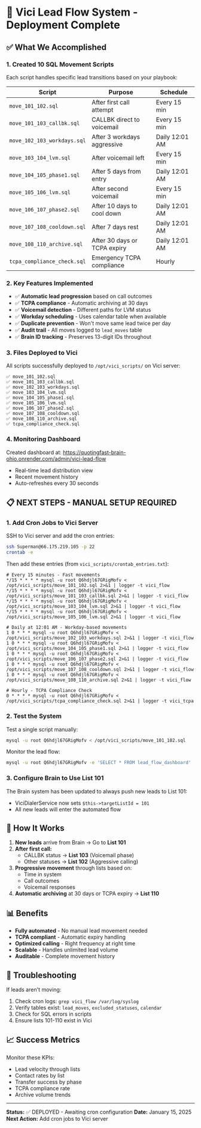 # 🚀 Vici Lead Flow System - Deployment Complete

## ✅ What We Accomplished

### 1. **Created 10 SQL Movement Scripts**
Each script handles specific lead transitions based on your playbook:

| Script | Purpose | Schedule |
|--------|---------|----------|
| `move_101_102.sql` | After first call attempt | Every 15 min |
| `move_101_103_callbk.sql` | CALLBK direct to voicemail | Every 15 min |
| `move_102_103_workdays.sql` | After 3 workdays aggressive | Daily 12:01 AM |
| `move_103_104_lvm.sql` | After voicemail left | Every 15 min |
| `move_104_105_phase1.sql` | After 5 days from entry | Daily 12:01 AM |
| `move_105_106_lvm.sql` | After second voicemail | Every 15 min |
| `move_106_107_phase2.sql` | After 10 days to cool down | Daily 12:01 AM |
| `move_107_108_cooldown.sql` | After 7 days rest | Daily 12:01 AM |
| `move_108_110_archive.sql` | After 30 days or TCPA expiry | Daily 12:01 AM |
| `tcpa_compliance_check.sql` | Emergency TCPA compliance | Hourly |

### 2. **Key Features Implemented**
- ✅ **Automatic lead progression** based on call outcomes
- ✅ **TCPA compliance** - Automatic archiving at 30 days
- ✅ **Voicemail detection** - Different paths for LVM status
- ✅ **Workday scheduling** - Uses calendar table when available
- ✅ **Duplicate prevention** - Won't move same lead twice per day
- ✅ **Audit trail** - All moves logged to `lead_moves` table
- ✅ **Brain ID tracking** - Preserves 13-digit IDs throughout

### 3. **Files Deployed to Vici**
All scripts successfully deployed to `/opt/vici_scripts/` on Vici server:
```
✅ move_101_102.sql
✅ move_101_103_callbk.sql
✅ move_102_103_workdays.sql
✅ move_103_104_lvm.sql
✅ move_104_105_phase1.sql
✅ move_105_106_lvm.sql
✅ move_106_107_phase2.sql
✅ move_107_108_cooldown.sql
✅ move_108_110_archive.sql
✅ tcpa_compliance_check.sql
```

### 4. **Monitoring Dashboard**
Created dashboard at: https://quotingfast-brain-ohio.onrender.com/admin/vici-lead-flow
- Real-time lead distribution view
- Recent movement history
- Auto-refreshes every 30 seconds

## 📋 NEXT STEPS - MANUAL SETUP REQUIRED

### 1. **Add Cron Jobs to Vici Server**

SSH to Vici server and add the cron entries:
```bash
ssh Superman@66.175.219.105 -p 22
crontab -e
```

Then add these entries (from `vici_scripts/crontab_entries.txt`):

```cron
# Every 15 minutes - Fast movements
*/15 * * * * mysql -u root Q6hdjl67GRigMofv < /opt/vici_scripts/move_101_102.sql 2>&1 | logger -t vici_flow
*/15 * * * * mysql -u root Q6hdjl67GRigMofv < /opt/vici_scripts/move_101_103_callbk.sql 2>&1 | logger -t vici_flow
*/15 * * * * mysql -u root Q6hdjl67GRigMofv < /opt/vici_scripts/move_103_104_lvm.sql 2>&1 | logger -t vici_flow
*/15 * * * * mysql -u root Q6hdjl67GRigMofv < /opt/vici_scripts/move_105_106_lvm.sql 2>&1 | logger -t vici_flow

# Daily at 12:01 AM - Workday-based movements
1 0 * * * mysql -u root Q6hdjl67GRigMofv < /opt/vici_scripts/move_102_103_workdays.sql 2>&1 | logger -t vici_flow
1 0 * * * mysql -u root Q6hdjl67GRigMofv < /opt/vici_scripts/move_104_105_phase1.sql 2>&1 | logger -t vici_flow
1 0 * * * mysql -u root Q6hdjl67GRigMofv < /opt/vici_scripts/move_106_107_phase2.sql 2>&1 | logger -t vici_flow
1 0 * * * mysql -u root Q6hdjl67GRigMofv < /opt/vici_scripts/move_107_108_cooldown.sql 2>&1 | logger -t vici_flow
1 0 * * * mysql -u root Q6hdjl67GRigMofv < /opt/vici_scripts/move_108_110_archive.sql 2>&1 | logger -t vici_flow

# Hourly - TCPA Compliance Check
0 * * * * mysql -u root Q6hdjl67GRigMofv < /opt/vici_scripts/tcpa_compliance_check.sql 2>&1 | logger -t vici_tcpa
```

### 2. **Test the System**

Test a single script manually:
```bash
mysql -u root Q6hdjl67GRigMofv < /opt/vici_scripts/move_101_102.sql
```

Monitor the lead flow:
```bash
mysql -u root Q6hdjl67GRigMofv -e 'SELECT * FROM lead_flow_dashboard'
```

### 3. **Configure Brain to Use List 101**

The Brain system has been updated to always push new leads to List 101:
- ViciDialerService now sets `$this->targetListId = 101`
- All new leads will enter the automated flow

## 🎯 How It Works

1. **New leads** arrive from Brain → Go to **List 101**
2. **After first call:**
   - CALLBK status → **List 103** (Voicemail phase)
   - Other statuses → **List 102** (Aggressive calling)
3. **Progressive movement** through lists based on:
   - Time in system
   - Call outcomes
   - Voicemail responses
4. **Automatic archiving** at 30 days or TCPA expiry → **List 110**

## 📊 Benefits

- **Fully automated** - No manual lead movement needed
- **TCPA compliant** - Automatic expiry handling
- **Optimized calling** - Right frequency at right time
- **Scalable** - Handles unlimited lead volume
- **Auditable** - Complete movement history

## 🔧 Troubleshooting

If leads aren't moving:
1. Check cron logs: `grep vici_flow /var/log/syslog`
2. Verify tables exist: `lead_moves`, `excluded_statuses`, `calendar`
3. Check for SQL errors in scripts
4. Ensure lists 101-110 exist in Vici

## 📈 Success Metrics

Monitor these KPIs:
- Lead velocity through lists
- Contact rates by list
- Transfer success by phase
- TCPA compliance rate
- Archive volume trends

---

**Status:** ✅ DEPLOYED - Awaiting cron configuration
**Date:** January 15, 2025
**Next Action:** Add cron jobs to Vici server


